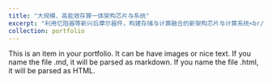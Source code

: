 ```yaml
---
title: "大规模、高能效存算一体架构芯片与系统"
excerpt: "利用忆阻器等新兴后摩尔器件，构建存储与计算融合的新架构芯片与计算系统<br/><img src='/images/41565_2020_655_Fig1_HTML.png'>"
collection: portfolio
---
```


This is an item in your portfolio. It can be have images or nice text. If you name the file .md, it will be parsed as markdown. If you name the file .html, it will be parsed as HTML. 
